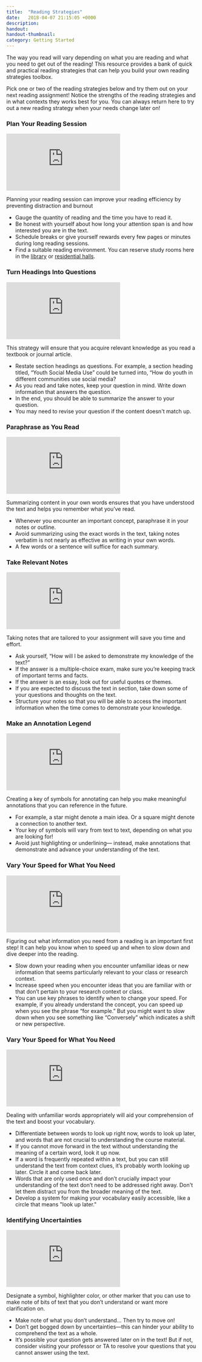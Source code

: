 ```yaml
---
title:  "Reading Strategies"
date:   2018-04-07 21:15:05 +0000
description: 
handout:
handout-thumbnail:
category: Getting Started
---
```

<p>The way you read will vary depending on what you are reading and what you need to get out of the reading! This resource provides a bank of quick and practical reading strategies that can help you build your own reading strategies toolbox. </p>

<p>Pick one or two of the reading strategies below and try them out on your next reading assignment! Notice the strengths of the reading strategies and in what contexts they works best for you. You can always return here to try out a new reading strategy when your needs change later on!</p>


<!-- this is a comment, we use comments to write notes that only appear in code -->
<!-- we also use comment to mark off sections of code to make things easier to read and scan -->
<!-- for example, in the code below, there is a start statement and an end statement to help us scan and read through the code. -->


<!-- Start Plan Your Reading Session -->
<div class="card">
    <div class="card-body">
                <h3 class="card-title">Plan Your Reading Session</h3>
    <div class="embed-responsive embed-responsive-16by9">
  <iframe class="embed-responsive-item card-img-top" src="https://www.youtube.com/embed/9mvrn_YbGJw" frameborder="0" allowfullscreen></iframe>
    </div>
                <p class="card-text">Planning your reading session can improve your reading efficiency by preventing distraction and burnout</p>
                <ul class="browser-default activator">
                    <li>Gauge the quantity of reading and the time you have to read it.</li>
                    <li>Be honest with yourself about how long your attention span is and how interested you are in the text.</li>
                <li>Schedule breaks or give yourself rewards every few pages or minutes during long reading sessions.</li>
                <li>Find a suitable reading environment. You can reserve study rooms here in the <a href="http://www.library.ucla.edu/clicc/study-rooms" target="blank">library</a> or <a href="https://reslife.ucla.edu/reserve/" target="blank">residential halls</a>.</li>
                </ul>
            </div>
        </div>
<!-- End Plan Your Reading Session-->

<!-- Turn Headings Into Questions -->
<div class="card">
    <div class="card-body">
                <h3 class="card-title">Turn Headings Into Questions</h3>
                <div class="embed-responsive embed-responsive-16by9">
  <iframe class="embed-responsive-item card-img-top" src="https://www.youtube.com/embed/X-g8blCCqn0" frameborder="0" allowfullscreen></iframe>
        </div>
               <p class="card-text">This strategy will ensure that you acquire relevant knowledge as you read a textbook or journal article.</p>
                <ul class="browser-default activator">
                  <li>Restate section headings as questions. For example, a section heading titled, “Youth Social Media Use” could be turned into, “How do youth in different communities use social media? </li>
                <li>As you read and take notes, keep your question in mind. Write down information that answers the question.</li>
                <li>In the end, you should be able to summarize the answer to your question.</li>
                <li>You may need to revise your question if the content doesn't match up.</li>
                </ul>
    </div>
</div>
<!-- Turn Headings Into Questions -->

<!-- Start Paraphrase as you read -->
<div class="card">
    <div class="card-body">
                <h3 class="card-title">Paraphrase as You Read</h3>
                <div class="embed-responsive embed-responsive-16by9">
  <iframe class="embed-responsive-item card-img-top" src="https://www.youtube.com/embed/6hbtedrMpzw" frameborder="0" allowfullscreen></iframe>
           </div>
                <p class="card-text">Summarizing content in your own words ensures that you have understood the text and helps you remember what you’ve read.</p>
                <ul class="browser-default activator">
                    <li>Whenever you encounter an important concept, paraphrase it in your notes or outline.</li>
                    <li>Avoid summarizing using the exact words in the text, taking notes verbatim is not nearly as effective as writing in your own words.</li>
                    <li>A few words or a sentence will suffice for each summary.</li>
                </ul>
    </div>
</div>
<!-- End Paraphrase as you read -->
 
 <!-- Start Take Relevant Notes -->
<div class="card">
    <div class="card-body">
                <h3 class="card-title">Take Relevant Notes</h3>
                <div class="embed-responsive embed-responsive-16by9">
  <iframe class="embed-responsive-item card-img-top" src="https://www.youtube.com/embed/75KNersZRr0" frameborder="0" allowfullscreen></iframe>
            </div>
                <p class="card-text">Taking notes that are tailored to your assignment will save you time and effort.</p>
                <ul class="browser-default activator"><li>Ask yourself, “How will I be asked to demonstrate my knowledge of the text?”</li>
                <li>If the answer is a multiple-choice exam, make sure you’re keeping track of important terms and facts.</li>
                <li>If the answer is an essay, look out for useful quotes or themes.</li>
                <li>If you are expected to discuss the text in section, take down some of your questions and thoughts on the text.</li>
                <li>Structure your notes so that you will be able to access the important information when the time comes to demonstrate your knowledge. </li>
                </ul>
    </div>
</div>
<!-- End Take Relevant Notes-->

<!-- Make an Annotation Legend -->
<div class="card">
    <div class="card-body">
                <h3 class="card-title">Make an Annotation Legend</h3>
                <div class="embed-responsive embed-responsive-16by9">
  <iframe class="embed-responsive-item card-img-top" src="https://www.youtube.com/embed/Yw-24wNozE8" frameborder="0" allowfullscreen></iframe>
            </div>
                <p class="card-text">Creating a key of symbols for annotating can help you make meaningful annotations that you can reference in the future.</p>
                 <ul class="browser-default activator"><li>For example, a star might denote a main idea. Or a square might denote a connection to another text.</li>
                <li>Your key of symbols will vary from text to text, depending on what you are looking for!</li>
                <li>Avoid just highlighting or underlining— instead, make annotations that demonstrate and advance your understanding of the text.</li>
                </ul>
    </div>
</div>
<!-- End Make an Annotation Legend -->

<!-- Read for What You Need-->
<div class="card">
    <div class="card-body">
                <h3 class="card-title">Vary Your Speed for What You Need</h3>
                <div class="embed-responsive embed-responsive-16by9">
  <iframe class="embed-responsive-item card-img-top" src="https://www.youtube.com/embed/RV67lo5hPi4" frameborder="0" allow="autoplay; encrypted-media" allowfullscreen></iframe>
            </div>
            <p class="card-text"> Figuring out what information you need from a reading is an important first step! It can help you know when to speed up and when to slow down and dive deeper into the reading. </p>
                 <ul class="browser-default activator"><li>Slow down your reading when you encounter unfamiliar ideas or new information that seems particularly relevant to your class or research context.</li>
                 <li>Increase speed when you encounter ideas that you are familiar with or that don’t pertain to your research context or class.</li>
                 <li>You can use key phrases to identify when to change your  speed. For example, if you already understand the concept, you can speed up when you see the phrase “for example.” But you might want to slow down when you see something like “Conversely” which indicates a shift or new perspective.</li>
                </ul>
    </div>
</div>
<!-- Read for What You Need -->

<!-- Prioritize New Vocabulary -->
<div class="card">
    <div class="card-body">
                <h3 class="card-title">Vary Your Speed for What You Need</h3>
                <div class="embed-responsive embed-responsive-16by9">
  <iframe class="embed-responsive-item card-img-top" src="https://www.youtube.com/embed/LNFOxqgGwMI" frameborder="0" allow="autoplay; encrypted-media" allowfullscreen></iframe>
            </div>
                <p class="card-text">Dealing with unfamiliar words appropriately will aid your comprehension of the text and boost your vocabulary.</p>
                 <ul class="browser-default activator"><li>Differentiate between words to look up right now, words to look up later, and words that are not crucial to understanding the course material.</li>
                <li>If you cannot move forward in the text without understanding the meaning of a certain word, look it up now. </li>
                 <li>If a word is frequently repeated within a text, but you can still understand the text from context clues, it’s probably worth looking up later. Circle it and come back later.</li>
                 <li>Words that are only used once and don’t crucially impact your understanding of the text don’t need to be addressed right away. Don't let them distract you from the broader meaning of the text.</li>
                     <li>Develop a system for making your vocabulary easily accessible, like a circle that means "look up later."</li>
                 </ul>
    </div>
</div>
<!-- Prioritize New Vocabulary -->

<!-- Identify Uncertainties -->
<div class="card">
    <div class="card-body">
                <h3 class="card-title">Identifying Uncertainties</h3>
                <div class="embed-responsive embed-responsive-16by9">
  <iframe class="embed-responsive-item card-img-top" src="https://www.youtube.com/embed/NPgfgo_XY8s" frameborder="0" allowfullscreen></iframe>
            </div>
            <p class="card-text">Designate a symbol, highlighter color, or other marker that you can use to make note of bits of text that you don’t understand or want more clarification on.</p>
                 <ul class="browser-default activator">
                    <li>Make note of what you don’t understand… Then try to move on! </li>
                    <li>Don’t get bogged down by uncertainties—this can hinder your ability to comprehend the text as a whole.</li>
                 <li>It’s possible your question gets answered later on in the text! But if not, consider visiting your professor or TA to resolve your questions that you cannot answer using the text.</li>
                 </ul>
    </div>
</div>
<!-- include embed-and-share-buttons.html ? -->

